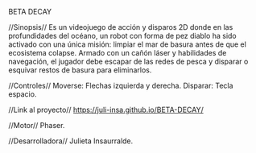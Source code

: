 BETA DECAY

//Sinopsis//
Es un videojuego de acción y disparos 2D donde en las profundidades del océano, un robot con forma de pez diablo ha sido activado con una única misión: limpiar el mar de basura antes de que el ecosistema colapse. Armado con un cañón láser y habilidades de navegación, el jugador debe escapar de las redes de pesca y disparar o esquivar restos de basura para eliminarlos. 

//Controles//
Moverse: Flechas izquierda y derecha.
Disparar: Tecla espacio.

//Link al proyecto//
https://juli-insa.github.io/BETA-DECAY/

//Motor//
Phaser.

//Desarrolladora//
Julieta Insaurralde.
